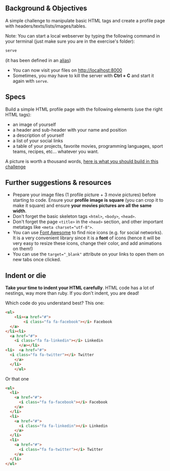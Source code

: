 ## Background & Objectives

A simple challenge to manipulate basic HTML tags and create a profile page with headers/texts/lists/images/tables.

Note: You can start a local webserver by typing the following command in your terminal (just make sure you are in the exercise's folder):

```bash
serve
```

(it has been defined in an [alias](https://github.com/lewagon/dotfiles/blob/f894306fd81502f1fe513dd253e3129f4b56874d/aliases#L7))

- You can now visit your files on [http://localhost:8000](http://localhost:8000)
- Sometimes, you may have to kill the server with **Ctrl + C** and start it again with `serve`.

## Specs

Build a simple HTML profile page with the following elements (use the right HTML tags):

- an image of yourself
- a header and sub-header with your name and position
- a description of yourself
- a list of your social links
- a table of your projects, favorite movies, programming languages, sport teams, recipes, etc... whatever you want.

A picture is worth a thousand words, [here is what you should build in this challenge](http://lewagon.github.io/html-css-challenges/01-profile-content/)

## Further suggestions & resources

- Prepare your image files (1 profile picture + 3 movie pictures) before starting to code. Ensure your **profile image is square** (you can crop it to make it square) and ensure **your movies pictures are all the same width**.
- Don't forget the basic skeleton tags `<html>`, `<body>`, `<head>`.
- Don't forget the page `<title>` in the `<head>` section, and other important metatags like `<meta charset="utf-8">`.
- You can use [Font Awesome](http://fortawesome.github.io/Font-Awesome/) to find nice icons (e.g. for social networks). It is a very convenient library since it is a **font** of icons (hence it will be very easy to resize these icons, change their color, and add animations on them!)
- You can use the `target="_blank"` attribute on your links to open them on new tabs once clicked.

## Indent or die

**Take your time to indent your HTML carefully**. HTML code has a lot of nestings, way more than ruby. If you don't indent, you are dead!

Which code do you understand best? This one:

```html
<ul>
    <li><a href="#">
        <i class="fa fa-facebook"></i> Facebook
  </a>
</li><li>
  <a href="#">
    <i class="fa fa-linkedin"></i> Linkedin
      </a></li>
<li>  <a href="#">
  <i class="fa fa-twitter"></i> Twitter
    </a>
  </li>
    </ul>
```

Or that one

```html
<ul>
  <li>
    <a href="#">
      <i class="fa fa-facebook"></i> Facebook
    </a>
  </li>
  <li>
    <a href="#">
      <i class="fa fa-linkedin"></i> Linkedin
    </a>
  </li>
  <li>
    <a href="#">
      <i class="fa fa-twitter"></i> Twitter
    </a>
  </li>
</ul>
```
